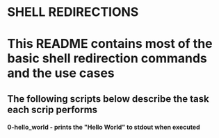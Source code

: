 # SHELL REDIRECTIONS
# This README contains most of the basic shell redirection commands and the use cases
##  The following scripts below describe the task each scrip performs

#### 0-hello_world - prints the "Hello World" to stdout when executed
